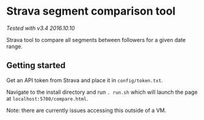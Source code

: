 # Strava segment comparison tool

_Tested with v3.4 2016.10.10_

Strava tool to compare all segments between followers for a given date range.

## Getting started

Get an API token from Strava and place it in `config/token.txt`.

Navigate to the install directory and run `. run.sh` which will launch the page
at `localhost:5700/compare.html`.

Note: there are currently issues accessing this outside of a VM.
